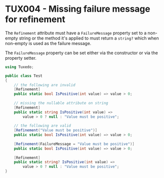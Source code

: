 # TUX004 - Missing failure message for refinement

The `Refinement` attribute must have a `FailureMessage` property set to a
non-empty string or the method it's applied to must return a `string?` which
when non-empty is used as the failure message.

The `FailureMessage` property can be set either via the constructor or via the
property setter.

```csharp
using Tuxedo;

public class Test
{
    // the following are invalid
    [Refinement]
    public static bool IsPositive(int value) => value > 0;
    
    // missing the nullable attribute on string
    [Refinement]
    public static string IsPositive(int value) => 
        value > 0 ? null : "Value must be positive"; 
    
    // the following are valid
    [Refinement("Value must be positive")]
    public static bool IsPositive(int value) => value > 0;
    
    [Refinement(FailureMessage = "Value must be positive")]
    public static bool IsPositive(int value) => value > 0;
    
    [Refinement]
    public static string? IsPositive(int value) => 
        value > 0 ? null : "Value must be positive";
}
```

